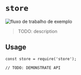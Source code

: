 # `store`

![fluxo de trabalho de exemplo](https://github.com/juniorconquista/micro-frontends/actions/workflows/store.yml/badge.svg)

> TODO: description

## Usage

```
const store = require('store');

// TODO: DEMONSTRATE API
```
